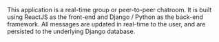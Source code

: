 This application is a real-time group or peer-to-peer chatroom. It is built using ReactJS as the front-end and Django / Python as the back-end framework. All messages are updated in real-time to the user, and are persisted to the underlying Django database.
